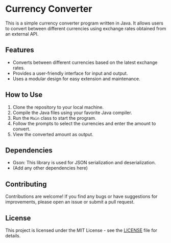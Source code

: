 # Currency Converter

This is a simple currency converter program written in Java. It allows users to convert between different currencies using exchange rates obtained from an external API.

## Features

- Converts between different currencies based on the latest exchange rates.
- Provides a user-friendly interface for input and output.
- Uses a modular design for easy extension and maintenance.

## How to Use

1. Clone the repository to your local machine.
2. Compile the Java files using your favorite Java compiler.
3. Run the `Main` class to start the program.
4. Follow the prompts to select the currencies and enter the amount to convert.
5. View the converted amount as output.

## Dependencies

- Gson: This library is used for JSON serialization and deserialization.
- (Add any other dependencies here)

## Contributing

Contributions are welcome! If you find any bugs or have suggestions for improvements, please open an issue or submit a pull request.

## License

This project is licensed under the MIT License - see the [LICENSE](LICENSE) file for details.
